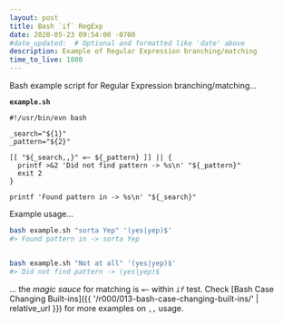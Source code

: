 ```yaml
---
layout: post
title: Bash `if` RegExp
date: 2020-05-23 09:54:00 -0700
#date_updated:  # Optional and formatted like 'date' above
description: Example of Regular Expression branching/matching
time_to_live: 1800
---
```




Bash example script for Regular Expression branching/matching...


**`example.sh`**


```
#!/usr/bin/evn bash

_search="${1}"
_pattern="${2}"

[[ "${_search,,}" =~ ${_pattern} ]] || {
  printf >&2 'Did not find pattern -> %s\n' "${_pattern}"
  exit 2
}

printf 'Found pattern in -> %s\n' "${_search}"
```


Example usage...


```bash
bash example.sh "sorta Yep" '(yes|yep)$'
#> Found pattern in -> sorta Yep


bash example.sh "Not at all" '(yes|yep)$'
#> Did not find pattern -> (yes|yep)$
```


... the _magic sauce_ for matching is `=~` within _`if`_ test. Check [Bash Case Changing Built-ins]({{ '/r000/013-bash-case-changing-built-ins/' | relative_url }}) for more examples on `,,` usage.
